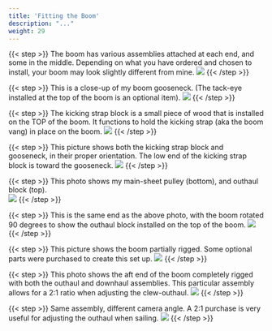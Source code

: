 ```yaml
---
title: 'Fitting the Boom'
description: "..."
weight: 29
---
```


{{< step >}}
The boom has various assemblies attached at each end, and some in the middle.  Depending on what you have ordered and chosen to install, your boom may look slightly different from mine.
![](/images/steps/fitting-the-boom/boom_gooseneck.png)
{{< /step >}}

{{< step >}}
This is a close-up of my boom gooseneck.  (The tack-eye installed at the top of the boom is an optional item).
![](/images/steps/fitting-the-boom/boom_goosenect_2.png)
{{< /step >}}

{{< step >}}
The kicking strap block is a small piece of wood that is installed on the TOP of the boom.  It functions to hold the kicking strap (aka the boom vang) in place on the boom.
![](/images/steps/fitting-the-boom/kicking_strap_block.png)
{{< /step >}}

{{< step >}}
This picture shows both the kicking strap block and gooseneck, in their proper orientation.  The low end of the kicking strap block is toward the gooseneck.
![](/images/steps/fitting-the-boom/kicking_strap_gooseneck.png)
{{< /step >}}

{{< step >}}
This photo shows my main-sheet pulley (bottom), and outhaul block (top). 	
![](/images/steps/fitting-the-boom/boom_outhall.png)
{{< /step >}}

{{< step >}}
This is the same end as the above photo, with the boom rotated 90 degrees to show the outhaul block installed on the top of the boom.
![](/images/steps/fitting-the-boom/boom_outhaul_2.png)
{{< /step >}}

{{< step >}}
This picture shows the boom partially rigged.  Some optional parts were purchased to create this set up.
![](/images/steps/fitting-the-boom/boom_assembly_rigged.png)
{{< /step >}}

{{< step >}}
This photo shows the aft end of the boom completely rigged with both the outhaul and downhaul assemblies.  This particular assembly allows for a 2:1 ratio when adjusting the clew-outhaul.
![](/images/steps/fitting-the-boom/boat_main_clew_outhaul_rigging.png)
{{< /step >}}

{{< step >}}
Same assembly, different camera angle.
A 2:1 purchase is very useful for adjusting the outhaul when sailing.
![](/images/steps/fitting-the-boom/boat_main_clew_outhaul.png)
{{< /step >}}

